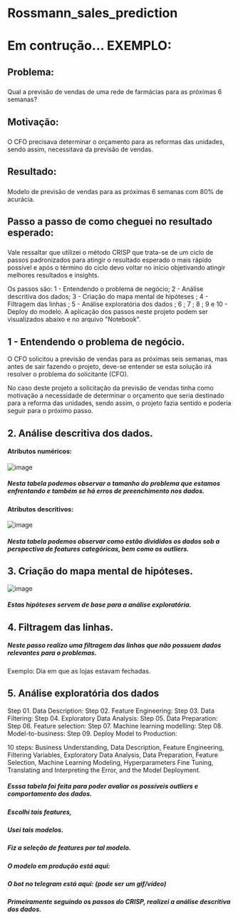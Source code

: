 # Rossmann_sales_prediction
# Em contrução... EXEMPLO:

## Problema:
#####
Qual a previsão de vendas de uma rede de farmácias para as próximas 6 semanas?

## Motivação:
#####
O CFO precisava determinar o orçamento para as reformas das unidades, sendo assim, necessitava da previsão de vendas.

## Resultado:
#####
Modelo de previsão de vendas para as próximas 6 semanas com 80% de acurácia.


## Passo a passo de como cheguei no resultado esperado:
#####
Vale ressaltar que utilizei o método CRISP que trata-se de um ciclo de passos padronizados para atingir o resultado esperado o mais rápido possível e após o término do ciclo devo voltar no início objetivando atingir melhores resultados e insights.

Os passos são: 1 - Entendendo o problema de negócio; 2 - Análise descritiva dos dados; 3 - Criação do mapa mental de hipóteses ; 4 - Filtragem das linhas ; 5 - Análise exploratória dos dados ; 6 ; 7 ; 8 ; 9 e 10 - Deploy do modelo. A aplicação dos passos neste projeto podem ser visualizados abaixo e no arquivo "Notebook". 

## 1 - Entendendo o problema de negócio.

O CFO solicitou a previsão de vendas para as próximas seis semanas, mas antes de sair fazendo o projeto, deve-se entender se esta solução irá resolver o problema do solicitante (CFO).

No caso deste projeto a solicitação da previsão de vendas tinha como motivação a necessidade de determinar o orçamento que seria destinado para a reforma das unidades, sendo assim, o projeto fazia sentido e poderia seguir para o próximo passo.

## 2. Análise descritiva dos dados.

#### Atributos numéricos:
![image](https://user-images.githubusercontent.com/72674862/111880882-9e592080-898c-11eb-96a5-d0e3b2627244.png)
##### Nesta tabela podemos observar o tamanho do problema que estamos enfrentando e também se há erros de preenchimento nos dados.

#### Atributos descritivos:
![image](https://user-images.githubusercontent.com/72674862/111881399-027ce400-898f-11eb-9cef-061e60d300cb.png)
##### Nesta tabela podemos observar como estão divididos os dados sob a perspectiva de features categóricas, bem como os outliers.  

## 3. Criação do mapa mental de hipóteses.
![image](https://user-images.githubusercontent.com/72674862/111884346-edf51780-899f-11eb-8126-457798741e21.png)
##### Estas hipóteses servem de base para a análise exploratória.

## 4. Filtragem das linhas.
##### Neste passo realizo uma filtragem das linhas que não possuem dados relevantes para o problemas.
Exemplo: Dia em que as lojas estavam fechadas.

## 5. Análise exploratória dos dados


Step 01. Data Description: Step 02. Feature Engineering: Step 03. Data Filtering: Step 04. Exploratory Data Analysis: Step 05. Data Preparation: Step 06. Feature selection: Step 07. Machine learning modelling: Step 08. Model-to-business: Step 09. Deploy Model to Production: 

10 steps: Business Understanding, Data Description, Feature Engineering, Filtering Variables, Exploratory Data Analysis, Data Preparation, Feature Selection, Machine Learning Modeling, Hyperparameters Fine Tuning, Translating and Interpreting the Error, and the Model Deployment.



##### Esssa tabela foi feita para poder avaliar os possíveis outliers e comportamento dos dados.
##### Escolhi tais features,
##### Usei tais modelos.
##### Fiz a seleção de features por tal modelo.
##### O modelo em produção está aqui:
##### O bot no telegram está aqui: (pode ser um gif/vídeo)


##### Primeiramente seguindo os passos do CRISP, realizei a análise descritiva dos dados.
##### 
##### 

##

##

##
##
